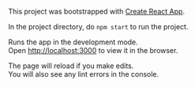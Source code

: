 This project was bootstrapped with [Create React App](https://github.com/facebookincubator/create-react-app).

In the project directory, do `npm start` to run the project.

Runs the app in the development mode.<br>
Open [http://localhost:3000](http://localhost:3000) to view it in the browser.

The page will reload if you make edits.<br>
You will also see any lint errors in the console.
